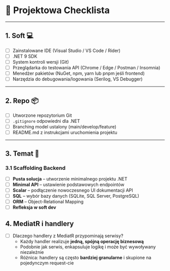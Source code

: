 ﻿# 📝 Projektowa Checklista

---

## 1. Soft 💻
- [ ] Zainstalowane IDE (Visual Studio / VS Code / Rider)
- [ ] .NET 9 SDK
- [ ] System kontroli wersji (Git)
- [ ] Przeglądarka do testowania API (Chrome / Edge / Postman / Insomnia)
- [ ] Menedżer pakietów (NuGet, npm, yarn lub pnpm jeśli frontend)
- [ ] Narzędzia do debugowania/logowania (Serilog, VS Debugger)

---

## 2. Repo 📦
- [ ] Utworzone repozytorium Git
- [ ] `.gitignore` odpowiedni dla .NET
- [ ] Branching model ustalony (main/develop/feature)
- [ ] README.md z instrukcjami uruchomienia projektu

---

## 3. Temat 🎯

### 3.1 Scaffolding Backend
- [ ] **Pusta solucja** – utworzenie minimalnego projektu .NET
- [ ] **Minimal API** – ustawienie podstawowych endpointów
- [ ] **Scalar** – podłączenie nowoczesnego UI dokumentacji API
- [ ] **SQL** – wybór bazy danych (SQLite, SQL Server, PostgreSQL)
- [ ] **ORM** – Object-Relational Mapping
- [ ] **Refleksja w soft dev**

## 4. MediatR i handlery
- [ ] Dlaczego handlery z MediatR przypominają serwisy?
  - Każdy handler realizuje **jedną, spójną operację biznesową**
  - Podobnie jak serwis, enkapsuluje logikę i może być wywoływany niezależnie
  - Różnica: handlery są często **bardziej granularne** i skupione na pojedynczym request-cie